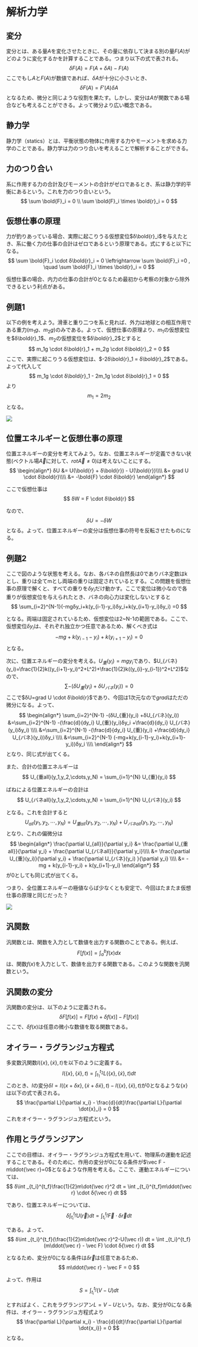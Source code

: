 # 解析力学

## 変分

変分とは、ある量$A$を変化させたときに、その量に依存して決まる別の量$F(A)$がどのように変化するかを計算することである。つまり以下の式で表される。
$$
δF(A) = F(A + δA) - F(A)
$$
ここでもし$A$と$F(A)$が数値であれば、$δA$が十分に小さいとき、
$$
δF(A) = F'(A) δA
$$
となるため、微分と同じような役割を果たす。しかし、変分は$A$が関数である場合なども考えることができる。よって微分より広い概念である。

## 静力学

静力学（statics）とは、平衡状態の物体に作用する力やモーメントを求める力学のことである。静力学は力のつり合いを考えることで解析することができる。

## 力のつり合い

系に作用する力の合計及びモーメントの合計がゼロであるとき、系は静力学的平衡にあるという。これを力のつり合いという。
$$
\sum \bold{F}_i = 0 \\
\sum \bold{F}_i \times \bold{r}_i = 0
$$

## 仮想仕事の原理

力が釣りあっている場合、実際に起こりうる仮想変位$δ\bold{r}_i$を与えたとき、系に働く力の仕事の合計はゼロであるという原理である。式にすると以下になる。
$$
\sum \bold{F}_i \cdot δ\bold{r}_i = 0 \leftrightarrow \sum \bold{F}_i =0 , \quad \sum \bold{F}_i \times \bold{r}_i = 0
$$

仮想仕事の場合、内力の仕事の合計が0となるため最初から考察の対象から除外できるという利点がある。

## 例題1

以下の例を考えよう。滑車と重り二つを系と見れば、外力は地球との相互作用である重力($m_1g、m_2g$)のみである。よって、仮想仕事の原理より、$m_1$の仮想変位を$δ\bold{r}_1$、$m_2$の仮想変位を$δ\bold{r}_2$とすると
$$
m_1g \cdot δ\bold{r}_1 + m_2g \cdot δ\bold{r}_2 = 0
$$
ここで、実際に起こりうる仮想変位は、$-2δ\bold{r}_1 = δ\bold{r}_2$である。よって代入して
$$
m_1g \cdot δ\bold{r}_1 - 2m_1g \cdot δ\bold{r}_1 = 0
$$
より
$$
m_1 = 2m_2
$$
となる。


![](./画像1.png)

## 位置エネルギーと仮想仕事の原理

位置エネルギーの変分を考えてみよう。なお、位置エネルギーが定義できない状態(ベクトル場$\vec A$に対して、$rot \vec A \neq 0$)は考えないことにする。
$$
\begin{align*}
δU &= U(\bold{r} + δ\bold{r}) - U(\bold{r})\\\\
&= grad U \cdot δ\bold{r}\\\\
&= -\bold{F} \cdot δ\bold{r}
\end{align*}
$$

ここで仮想仕事は
$$
δW = F \cdot δ\bold{r}
$$

なので、
$$
δU = -δW
$$
となる。よって、位置エネルギーの変分は仮想仕事の符号を反転させたものになる。

## 例題2

ここで図のような状態を考える。なお、各バネの自然長は0でありバネ定数はkとし、重りは全てmとし両端の重りは固定されているとする。この問題を仮想仕事の原理で解くと、すべての重りを$δy_i$だけ動かす。ここで変位は微小なので各重りが仮想変位を与えられたとき、バネの向心力は変化しないとすると
$$
\sum_{i=2}^{N-1}(-mgδy_i+k(y_{i-1}-y_i)δy_i+k(y_{i+1}-y_i)δy_i)  =0
$$

となる。両端は固定されているため、仮想変位は2~N-1の範囲である。ここで、仮想変位$δy_i$は、それぞれ独立かつ任意であるため、解くべき式は
$$
-mg+k(y_{i-1}-y_i)+k(y_{i+1}-y_i)=0
$$
となる。

次に、位置エネルギーの変分を考える。$U_{重}(y_i)=mgy_i$であり、$U_{バネ}(y_i)=\frac{1}{2}k((y_{i+1}-y_i)^2+L^2)+\frac{1}{2}k((y_{i}-y_{i-1})^2+L^2)$なので、
$$
\sum -(δU_{重}(y_i) +δU_{バネ}(y_i)) = 0
$$
ここで$δU=grad U \cdot δ\bold{r}$であり、今回は1次元なので$grad$はただの微分になる。よって、
$$
\begin{align*}
\sum_{i=2}^{N-1} -(δU_{重}(y_i) +δU_{バネ}(y_i)) &=\sum_{i=2}^{N-1} -(\frac{d}{dy_i} U_{重}(y_i)δy_i +\frac{d}{dy_i} U_{バネ}(y_i)δy_i) \\\\
&=\sum_{i=2}^{N-1} -(\frac{d}{dy_i} U_{重}(y_i) +\frac{d}{dy_i} U_{バネ}(y_i))δy_i \\\\
&=\sum_{i=2}^{N-1} (-mg+k(y_{i-1}-y_i)+k(y_{i+1}-y_i))δy_i \\\\
\end{align*}
$$
となり、同じ式が出てくる。

また、合計の位置エネルギーは
$$
U_{重all}(y_1,y_2,\cdots,y_N) = \sum_{i=1}^{N} U_{重}(y_i)
$$

ばねによる位置エネルギーの合計は
$$
U_{バネall}(y_1,y_2,\cdots,y_N) = \sum_{i=1}^{N} U_{バネ}(y_i) 
$$

となる。これを合計すると
$$
U_{all}(y_1,y_2,\cdots,y_N) = U_{重all}(y_1,y_2,\cdots,y_N) + U_{バネall}(y_1,y_2,\cdots,y_N)
$$
となり、これの偏微分は
$$
\begin{align*}
\frac{\partial U_{all}}{\partial y_i} &= \frac{\partial U_{重all}}{\partial y_i} + \frac{\partial U_{バネall}}{\partial y_i}\\\\
&= \frac{\partial U_{重}(y_i)}{\partial y_i} + \frac{\partial U_{バネ}(y_i) }{\partial y_i} \\\\
&= -mg + k(y_{i-1}-y_i) + k(y_{i+1}-y_i)
\end{align*}
$$
が0としても同じ式が出てくる。

つまり、全位置エネルギーの極値ならば少なくとも安定で、今回はたまたま仮想仕事の原理と同じだった？

![](./画像2.jpg)

## 汎関数

汎関数とは、関数を入力として数値を出力する関数のことである。例えば、
$$
F[f(x)] = \int_{a}^{b} f(x) dx
$$
は、関数$f(x)$を入力として、数値を出力する関数である。このような関数を汎関数という。

## 汎関数の変分

汎関数の変分は、以下のように定義される。
$$
δF[f(x)] = F[f(x) + δf(x)] - F[f(x)]
$$
ここで、$δf(x)$は任意の微小な数値を取る関数である。

## オイラー・ラグランジュ方程式

多変数汎関数$I(\lbrace x \rbrace,\lbrace \dot{x} \rbrace,t)$を以下のように定義する。
$$
I(\lbrace x \rbrace,\lbrace \dot{x} \rbrace,t) = \int_{t_1}^{t_2} L(\lbrace x \rbrace,\lbrace \dot{x} \rbrace,t) dt
$$
このとき、$I$の変分$δI=I(\lbrace x + δx \rbrace,\lbrace \dot{x} + δ\dot{x} \rbrace,t) - I(\lbrace x \rbrace,\lbrace \dot{x} \rbrace,t)$が0となるような$\lbrace x \rbrace$は以下の式で表される。
$$
\frac{\partial L}{\partial x_i} - \frac{d}{dt}\frac{\partial L}{\partial \dot{x}_i} = 0
$$
これをオイラー・ラグランジュ方程式という。

## 作用とラグランジアン

ここでの目標は、オイラー・ラグランジュ方程式を用いて、物理系の運動を記述することである。そのために、作用の変分が0になる条件が$\vec F - m\ddot{\vec r}=0$となるような作用を考える。ここで、運動エネルギーについては、
$$
δ\int _{t_i}^{t_f}\frac{1}{2}m\dot{\vec r}^2 dt = \int _{t_i}^{t_f}m\ddot{\vec r} \cdot δ{\vec r} dt
$$

であり、位置エネルギーについては、
$$
δ\int _{t_i}^{t_f}U(\vec r) dt = \int _{t_i}^{t_f}\vec F \cdot δ{\vec r} dt
$$

である。よって、
$$
δ\int _{t_i}^{t_f}(\frac{1}{2}m\dot{\vec r}^2-U(\vec r)) dt = \int _{t_i}^{t_f}(m\ddot{\vec r} - \vec F) \cdot δ{\vec r} dt
$$

となるため、変分が0になる条件は$δ{\vec r}$は任意であるため、
$$
m\ddot{\vec r} - \vec F = 0
$$

よって、作用は
$$
S = \int _{t_i}^{t_f}(V-U) dt
$$

とすればよく、これをラグランジアン$L=V-U$という。なお、変分が0になる条件は、オイラー・ラグランジュ方程式より
$$
\frac{\partial L}{\partial x_i} - \frac{d}{dt}\frac{\partial L}{\partial \dot{x_i}} = 0
$$
となる。
